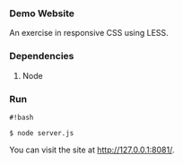 ### Demo Website ###

An exercise in responsive CSS using LESS.

### Dependencies ###

1. Node

### Run ###

```
#!bash

$ node server.js

```

You can visit the site at http://127.0.0.1:8081/.
